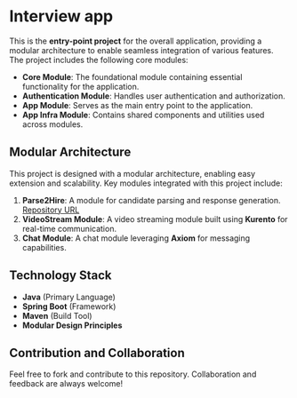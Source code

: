 # Interview app

This is the **entry-point project** for the overall application, providing a modular architecture to enable seamless integration of various features. The project includes the following core modules:

- **Core Module**: The foundational module containing essential functionality for the application.
- **Authentication Module**: Handles user authentication and authorization.
- **App Module**: Serves as the main entry point to the application.
- **App Infra Module**: Contains shared components and utilities used across modules.

## Modular Architecture

This project is designed with a modular architecture, enabling easy extension and scalability. Key modules integrated with this project include:

1. **Parse2Hire**: A module for candidate parsing and response generation. [Repository URL](#replace-with-parse2hire-url)
2. **VideoStream Module**: A video streaming module built using **Kurento** for real-time communication.
3. **Chat Module**: A chat module leveraging **Axiom** for messaging capabilities.

## Technology Stack

- **Java** (Primary Language)
- **Spring Boot** (Framework)
- **Maven** (Build Tool)
- **Modular Design Principles**

## Contribution and Collaboration

Feel free to fork and contribute to this repository. Collaboration and feedback are always welcome!
